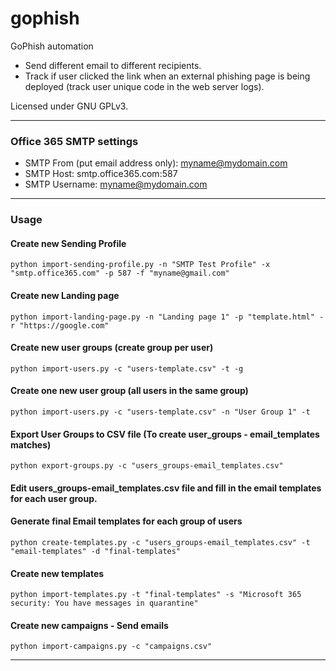 # gophish

GoPhish automation

* Send different email to different recipients.
* Track if user clicked the link when an external phishing page is being deployed (track user unique code in the web server logs).

Licensed under GNU GPLv3.

---

### Office 365 SMTP settings

* SMTP From (put email address only): myname@mydomain.com
* SMTP Host: smtp.office365.com:587
* SMTP Username: myname@mydomain.com

---

### Usage

#### Create new Sending Profile

```python3
python import-sending-profile.py -n "SMTP Test Profile" -x "smtp.office365.com" -p 587 -f "myname@gmail.com"
```

#### Create new Landing page

```python3
python import-landing-page.py -n "Landing page 1" -p "template.html" -r "https://google.com"
```

#### Create new user groups (create group per user)

```python3
python import-users.py -c "users-template.csv" -t -g
```

#### Create one new user group (all users in the same group)

```python3
python import-users.py -c "users-template.csv" -n "User Group 1" -t
```

#### Export User Groups to CSV file (To create user_groups - email_templates matches)

```python3
python export-groups.py -c "users_groups-email_templates.csv"
```

#### Edit users_groups-email_templates.csv file and fill in the email templates for each user group.

#### Generate final Email templates for each group of users

```python3
python create-templates.py -c "users_groups-email_templates.csv" -t "email-templates" -d "final-templates"
```

#### Create new templates

```python3
python import-templates.py -t "final-templates" -s "Microsoft 365 security: You have messages in quarantine"
```

#### Create new campaigns - Send emails

```python3
python import-campaigns.py -c "campaigns.csv"
```

---
